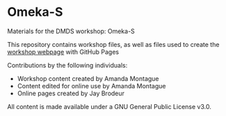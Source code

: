 # Omeka-S
Materials for the DMDS workshop: Omeka-S  

This repository contains workshop files, as well as files used to create the [workshop webpage](https://scds.github.io/Omeka-S/) with GitHub Pages   


Contributions by the following individuals: 
- Workshop content created by Amanda Montague 
- Content edited for online use by Amanda Montague
- Online pages created by Jay Brodeur


  
All content is made available under a GNU General Public License v3.0.
